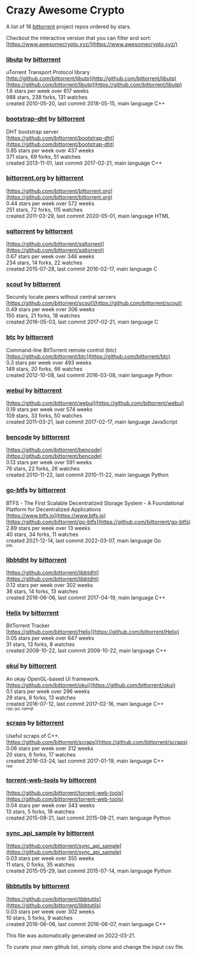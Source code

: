# Crazy Awesome Crypto
A list of 16 [bittorrent](https://github.com/bittorrent) project repos ordered by stars.  

Checkout the interactive version that you can filter and sort: 
[https://www.awesomecrypto.xyz/](https://www.awesomecrypto.xyz/)  


### [libutp](https://github.com/bittorrent/libutp) by [bittorrent](https://github.com/bittorrent)  
uTorrent Transport Protocol library  
[http://github.com/bittorrent/libutp](http://github.com/bittorrent/libutp)  
[https://github.com/bittorrent/libutp](https://github.com/bittorrent/libutp)  
1.6 stars per week over 617 weeks  
988 stars, 238 forks, 131 watches  
created 2010-05-20, last commit 2018-05-15, main language C++  


### [bootstrap-dht](https://github.com/bittorrent/bootstrap-dht) by [bittorrent](https://github.com/bittorrent)  
DHT bootstrap server  
[https://github.com/bittorrent/bootstrap-dht](https://github.com/bittorrent/bootstrap-dht)  
0.85 stars per week over 437 weeks  
371 stars, 69 forks, 51 watches  
created 2013-11-01, last commit 2017-02-21, main language C++  


### [bittorrent.org](https://github.com/bittorrent/bittorrent.org) by [bittorrent](https://github.com/bittorrent)  
  
[https://github.com/bittorrent/bittorrent.org](https://github.com/bittorrent/bittorrent.org)  
0.44 stars per week over 572 weeks  
251 stars, 72 forks, 115 watches  
created 2011-03-29, last commit 2020-05-01, main language HTML  


### [sqltorrent](https://github.com/bittorrent/sqltorrent) by [bittorrent](https://github.com/bittorrent)  
  
[https://github.com/bittorrent/sqltorrent](https://github.com/bittorrent/sqltorrent)  
0.67 stars per week over 346 weeks  
234 stars, 14 forks, 22 watches  
created 2015-07-28, last commit 2016-02-17, main language C  


### [scout](https://github.com/bittorrent/scout) by [bittorrent](https://github.com/bittorrent)  
Securely locate peers without central servers  
[https://github.com/bittorrent/scout](https://github.com/bittorrent/scout)  
0.49 stars per week over 306 weeks  
150 stars, 21 forks, 18 watches  
created 2016-05-03, last commit 2017-02-21, main language C  


### [btc](https://github.com/bittorrent/btc) by [bittorrent](https://github.com/bittorrent)  
Command-line BitTorrent remote control (btc)  
[https://github.com/bittorrent/btc](https://github.com/bittorrent/btc)  
0.3 stars per week over 493 weeks  
149 stars, 20 forks, 66 watches  
created 2012-10-08, last commit 2016-03-08, main language Python  


### [webui](https://github.com/bittorrent/webui) by [bittorrent](https://github.com/bittorrent)  
  
[https://github.com/bittorrent/webui](https://github.com/bittorrent/webui)  
0.19 stars per week over 574 weeks  
109 stars, 33 forks, 50 watches  
created 2011-03-21, last commit 2017-02-17, main language JavaScript  


### [bencode](https://github.com/bittorrent/bencode) by [bittorrent](https://github.com/bittorrent)  
  
[https://github.com/bittorrent/bencode](https://github.com/bittorrent/bencode)  
0.13 stars per week over 591 weeks  
76 stars, 22 forks, 26 watches  
created 2010-11-22, last commit 2010-11-22, main language Python  


### [go-btfs](https://github.com/bittorrent/go-btfs) by [bittorrent](https://github.com/bittorrent)  
BTFS - The First Scalable Decentralized Storage System - A Foundational Platform for Decentralized Applications  
[https://www.btfs.io](https://www.btfs.io)  
[https://github.com/bittorrent/go-btfs](https://github.com/bittorrent/go-btfs)  
2.89 stars per week over 13 weeks  
40 stars, 34 forks, 11 watches  
created 2021-12-14, last commit 2022-03-07, main language Go  
<sub><sup>btfs</sup></sub>


### [libbtdht](https://github.com/bittorrent/libbtdht) by [bittorrent](https://github.com/bittorrent)  
  
[https://github.com/bittorrent/libbtdht](https://github.com/bittorrent/libbtdht)  
0.12 stars per week over 302 weeks  
36 stars, 14 forks, 13 watches  
created 2016-06-06, last commit 2017-04-19, main language C++  


### [Helix](https://github.com/bittorrent/Helix) by [bittorrent](https://github.com/bittorrent)  
BitTorrent Tracker   
[https://github.com/bittorrent/Helix](https://github.com/bittorrent/Helix)  
0.05 stars per week over 647 weeks  
31 stars, 13 forks, 8 watches  
created 2009-10-22, last commit 2009-10-22, main language C++  


### [okui](https://github.com/bittorrent/okui) by [bittorrent](https://github.com/bittorrent)  
An okay OpenGL-based UI framework.  
[https://github.com/bittorrent/okui](https://github.com/bittorrent/okui)  
0.1 stars per week over 296 weeks  
29 stars, 8 forks, 13 watches  
created 2016-07-12, last commit 2017-02-16, main language C++  
<sub><sup>cpp, gui, opengl</sup></sub>


### [scraps](https://github.com/bittorrent/scraps) by [bittorrent](https://github.com/bittorrent)  
Useful scraps of C++.  
[https://github.com/bittorrent/scraps](https://github.com/bittorrent/scraps)  
0.06 stars per week over 312 weeks  
20 stars, 6 forks, 17 watches  
created 2016-03-24, last commit 2017-01-19, main language C++  
<sub><sup>cpp</sup></sub>


### [torrent-web-tools](https://github.com/bittorrent/torrent-web-tools) by [bittorrent](https://github.com/bittorrent)  
  
[https://github.com/bittorrent/torrent-web-tools](https://github.com/bittorrent/torrent-web-tools)  
0.04 stars per week over 343 weeks  
13 stars, 5 forks, 18 watches  
created 2015-08-21, last commit 2015-08-21, main language Python  


### [sync_api_sample](https://github.com/bittorrent/sync_api_sample) by [bittorrent](https://github.com/bittorrent)  
  
[https://github.com/bittorrent/sync_api_sample](https://github.com/bittorrent/sync_api_sample)  
0.03 stars per week over 355 weeks  
11 stars, 0 forks, 35 watches  
created 2015-05-29, last commit 2015-07-14, main language Python  


### [libbtutils](https://github.com/bittorrent/libbtutils) by [bittorrent](https://github.com/bittorrent)  
  
[https://github.com/bittorrent/libbtutils](https://github.com/bittorrent/libbtutils)  
0.03 stars per week over 302 weeks  
10 stars, 5 forks, 9 watches  
created 2016-06-06, last commit 2016-06-07, main language C++  


This file was automatically generated on 2022-03-21.  

To curate your own github list, simply clone and change the input csv file.  